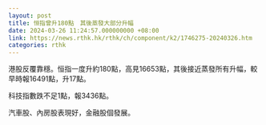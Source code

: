 ```yaml
---
layout: post
title: 恒指曾升180點　其後蒸發大部分升幅
date: 2024-03-26 11:24:57.000000000 +08:00
link: https://news.rthk.hk/rthk/ch/component/k2/1746275-20240326.htm
categories: rthk
---
```


港股反覆靠穩。恒指一度升約180點，高見16653點，其後接近蒸發所有升幅，較早時報16491點，升17點。

科技指數跌不足1點，報3436點。

汽車股、內房股表現好，金融股個發展。
